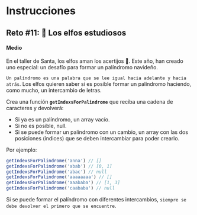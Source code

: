 # **Instrucciones**

## **Reto #11: 📖 Los elfos estudiosos**
#### **Medio**

En el taller de Santa, los elfos aman los acertijos 🧠. Este año, han creado uno especial: un desafío para formar un palíndromo navideño.

`Un palíndromo es una palabra que se lee igual hacia adelante y hacia atrás`. Los elfos quieren saber si es posible formar un palíndromo haciendo, como mucho, un intercambio de letras.

Crea una función **`getIndexsForPalindrome`** que reciba una cadena de caracteres y devolverá:

- Si ya es un palíndromo, un array vacío.
- Si no es posible, null.
- Si se puede formar un palíndromo con un cambio, un array con las dos posiciones (índices) que se deben intercambiar para poder crearlo.

Por ejemplo:
```js
getIndexsForPalindrome('anna') // []
getIndexsForPalindrome('abab') // [0, 1]
getIndexsForPalindrome('abac') // null
getIndexsForPalindrome('aaaaaaaa') // []
getIndexsForPalindrome('aaababa') // [1, 3]
getIndexsForPalindrome('caababa') // null
```

Si se puede formar el palíndromo con diferentes intercambios, `siempre se debe devolver el primero que se encuentre`.